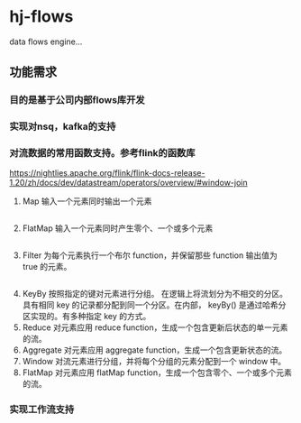 # hj-flows
data flows engine...

## 功能需求

### 目的是基于公司内部flows库开发

### 实现对nsq，kafka的支持

### 对流数据的常用函数支持。参考flink的函数库
https://nightlies.apache.org/flink/flink-docs-release-1.20/zh/docs/dev/datastream/operators/overview/#window-join

1. Map 输入一个元素同时输出一个元素
``` go
```

2. FlatMap 输入一个元素同时产生零个、一个或多个元素
``` go
```

3. Filter 为每个元素执行一个布尔 function，并保留那些 function 输出值为 true 的元素。
``` go
```
4. KeyBy 按照指定的键对元素进行分组。
在逻辑上将流划分为不相交的分区。具有相同 key 的记录都分配到同一个分区。在内部， keyBy() 是通过哈希分区实现的。有多种指定 key 的方式。
5. Reduce 对元素应用 reduce function，生成一个包含更新后状态的单一元素的流。
6. Aggregate 对元素应用 aggregate function，生成一个包含更新状态的流。
7. Window 对流元素进行分组，并将每个分组的元素分配到一个 window 中。
8. FlatMap 对元素应用 flatMap function，生成一个包含零个、一个或多个元素的流。


### 实现工作流支持
